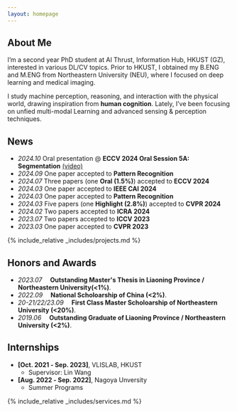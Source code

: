 ```yaml
---
layout: homepage
---
```


## About Me

I’m a second year PhD student at AI Thrust, Information Hub, HKUST (GZ), interested in various DL/CV topics. Prior to HKUST, I obtained my B.ENG and M.ENG from Northeastern University (NEU), where I focused on deep learning and medical imaging.

I study machine perception, reasoning, and interaction with the physical world, drawing inspiration from **human cognition**. Lately, I’ve been focusing on unfied multi-modal Learning and advanced sensing & perception techniques. 


## News
- *2024.10* Oral presentation @ **ECCV 2024 Oral Session 5A: Segmentation** [(video)](https://eccv.ecva.net/virtual/2024/session/103)
- *2024.09* One paper accepted to **Pattern Recognition**
- *2024.07* Three papers (one **Oral (1.5%)**) accepted to **ECCV 2024**
- *2024.03* One paper accepted to **IEEE CAI 2024**
- *2024.03* One paper accepted to **Pattern Recognition**
- *2024.03* Five papers (one **Highlight (2.8%)**) accepted to **CVPR 2024**
- *2024.02* Two papers accepted to **ICRA 2024**
- *2023.07* Two papers accepted to **ICCV 2023**
- *2023.03* One paper accepted to **CVPR 2023**

{% include_relative _includes/projects.md %}


## Honors and Awards
- *2023.07* &emsp;**Outstanding Master's Thesis in Liaoning Province / Northeastern University(<1%)**. 
- *2022.09* &emsp;**National Scholoarship of China (<2%)**. 
- *20-21/22/23.09* &emsp;**First Class Master Scholoarship of Northeastern University (<20%)**. 
- *2019.06* &emsp;**Outstanding Graduate of Liaoning Province / Northeastern University (<2%)**. 


## Internships

- **[Oct. 2021 ‑ Sep. 2023]**, VLISLAB, HKUST
  - Supervisor: Lin Wang
- **[Aug. 2022 ‑ Sep. 2022]**, Nagoya Unversity
  - Summer Programs

{% include_relative _includes/services.md %}

<script type='text/javascript' id='clustrmaps' src='//cdn.clustrmaps.com/map_v2.js?cl=080808&w=a&t=tt&d=zrl7WjzBxF_qKC05N5OneNhjFigQ9jPab4GJHSWvjkI&co=ffffff&cmo=3acc3a&cmn=ff5353&ct=808080'></script>

